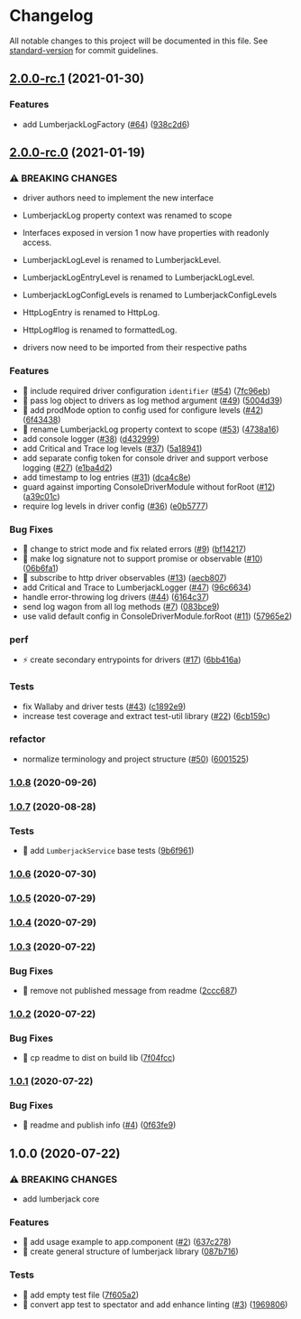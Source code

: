 # Changelog

All notable changes to this project will be documented in this file. See [standard-version](https://github.com/conventional-changelog/standard-version) for commit guidelines.

## [2.0.0-rc.1](https://github.com/ngworker/lumberjack/compare/v2.0.0-rc.0...v2.0.0-rc.1) (2021-01-30)


### Features

* add LumberjackLogFactory ([#64](https://github.com/ngworker/lumberjack/issues/64)) ([938c2d6](https://github.com/ngworker/lumberjack/commit/938c2d6ab1ce7e3c81a5bd2dd085da7c9a6775d8))

## [2.0.0-rc.0](https://github.com/ngworker/lumberjack/compare/v1.0.8...v2.0.0-rc.0) (2021-01-19)

### ⚠ BREAKING CHANGES

* driver authors need to implement the new interface

* LumberjackLog property context was renamed to scope

* Interfaces exposed in version 1 now have properties with readonly access.

* LumberjackLogLevel is renamed to LumberjackLevel.

* LumberjackLogEntryLevel is renamed to LumberjackLogLevel.

* LumberjackLogConfigLevels is renamed to LumberjackConfigLevels

* HttpLogEntry is renamed to HttpLog.

* HttpLog#log is renamed to formattedLog.

* drivers now need to be imported from their respective paths

### Features

* 🎸 include required driver configuration `identifier` ([#54](https://github.com/ngworker/lumberjack/issues/54)) ([7fc96eb](https://github.com/ngworker/lumberjack/commit/7fc96eb4af48cf57b415b4c6340d47bb0be3ace3))
* 🎸 pass log object to drivers as log method argument ([#49](https://github.com/ngworker/lumberjack/issues/49)) ([5004d39](https://github.com/ngworker/lumberjack/commit/5004d391eb1e0bba2ee1cf301a59eb8df1b75b16))
* 🎸 add prodMode option to config used for configure levels ([#42](https://github.com/ngworker/lumberjack/issues/42)) ([6f43438](https://github.com/ngworker/lumberjack/commit/6f4343858fa68b513b1ea6db2c5bf6ebf621d440))
* 🎸 rename LumberjackLog property context to scope ([#53](https://github.com/ngworker/lumberjack/issues/53)) ([4738a16](https://github.com/ngworker/lumberjack/commit/4738a16823c75d3f46b374f22cd789ffd1428628))
* add console logger ([#38](https://github.com/ngworker/lumberjack/issues/38)) ([d432999](https://github.com/ngworker/lumberjack/commit/d4329996076f6be37579143a6754bd288fead169))
* add Critical and Trace log levels ([#37](https://github.com/ngworker/lumberjack/issues/37)) ([5a18941](https://github.com/ngworker/lumberjack/commit/5a1894116b52db450b2116a5898e5c7ea0e82339))
* add separate config token for console driver and support verbose logging ([#27](https://github.com/ngworker/lumberjack/issues/27)) ([e1ba4d2](https://github.com/ngworker/lumberjack/commit/e1ba4d205330c1fcea98ea3906ebca966ac27b47))
* add timestamp to log entries ([#31](https://github.com/ngworker/lumberjack/issues/31)) ([dca4c8e](https://github.com/ngworker/lumberjack/commit/dca4c8e3ddf800d5c483727b9144137bc2114aa9))
* guard against importing ConsoleDriverModule without forRoot ([#12](https://github.com/ngworker/lumberjack/issues/12)) ([a39c01c](https://github.com/ngworker/lumberjack/commit/a39c01cace6b4c83395131bed846f863fd3fbee1))
* require log levels in driver config ([#36](https://github.com/ngworker/lumberjack/issues/36)) ([e0b5777](https://github.com/ngworker/lumberjack/commit/e0b5777ae2bb2cef9492621344e704844dd43315))


### Bug Fixes

* 🐛 change to strict mode and fix related errors ([#9](https://github.com/ngworker/lumberjack/issues/9)) ([bf14217](https://github.com/ngworker/lumberjack/commit/bf142176d1557b61c0853947757c282a12c1d4c5))
* 🐛 make log signature not to support promise or observable ([#10](https://github.com/ngworker/lumberjack/issues/10)) ([06b6fa1](https://github.com/ngworker/lumberjack/commit/06b6fa1670c0eb935fc19da251551ef200a81514))
* 🐛 subscribe to http driver observables ([#13](https://github.com/ngworker/lumberjack/issues/13)) ([aecb807](https://github.com/ngworker/lumberjack/commit/aecb807d20fce25b3a44bc0b6395007a87ff1de7))
* add Critical and Trace to LumberjackLogger ([#47](https://github.com/ngworker/lumberjack/issues/47)) ([96c6634](https://github.com/ngworker/lumberjack/commit/96c6634834803a0b802bf913f9e7aad8129b9a5f))
* handle error-throwing log drivers ([#44](https://github.com/ngworker/lumberjack/issues/44)) ([6164c37](https://github.com/ngworker/lumberjack/commit/6164c3781bf4c5f4be25d88782d362d9a53705bc))
* send log wagon from all log methods ([#7](https://github.com/ngworker/lumberjack/issues/7)) ([083bce9](https://github.com/ngworker/lumberjack/commit/083bce9212e3607b9623d100a433d268d79418e6))
* use valid default config in ConsoleDriverModule.forRoot ([#11](https://github.com/ngworker/lumberjack/issues/11)) ([57965e2](https://github.com/ngworker/lumberjack/commit/57965e2b85b41bfafca33c1b56f33d307ce84ffa))


### perf

* ⚡️ create secondary entrypoints for drivers ([#17](https://github.com/ngworker/lumberjack/issues/17)) ([6bb416a](https://github.com/ngworker/lumberjack/commit/6bb416a6f4b1ca631983418a38eca23b03b2497a))


### Tests

* fix Wallaby and driver tests ([#43](https://github.com/ngworker/lumberjack/issues/43)) ([c1892e9](https://github.com/ngworker/lumberjack/commit/c1892e9262a2d77f73bae8497038de2110c241a3))
* increase test coverage and extract test-util library ([#22](https://github.com/ngworker/lumberjack/issues/22)) ([6cb159c](https://github.com/ngworker/lumberjack/commit/6cb159c3162c095019b2621443b7790c83723770))


### refactor

* normalize terminology and project structure ([#50](https://github.com/ngworker/lumberjack/issues/50)) ([6001525](https://github.com/ngworker/lumberjack/commit/6001525df31dc5024571fe251a809257372b5c5e))

### [1.0.8](https://github.com/ngworker/lumberjack/compare/v1.0.7...v1.0.8) (2020-09-26)

### [1.0.7](https://github.com/ngworker/lumberjack/compare/v1.0.6...v1.0.7) (2020-08-28)

### Tests

- 💍 add `LumberjackService` base tests ([9b6f961](https://github.com/ngworker/lumberjack/commit/9b6f961c881a15b4dfa92ace308fbd2cb3306aeb))

### [1.0.6](https://github.com/ngworker/lumberjack/compare/v1.0.5...v1.0.6) (2020-07-30)

### [1.0.5](https://github.com/ngworker/lumberjack/compare/v1.0.4...v1.0.5) (2020-07-29)

### [1.0.4](https://github.com/ngworker/lumberjack/compare/v1.0.3...v1.0.4) (2020-07-29)

### [1.0.3](https://github.com/ngworker/lumberjack/compare/v1.0.2...v1.0.3) (2020-07-22)

### Bug Fixes

- 🐛 remove not published message from readme ([2ccc687](https://github.com/ngworker/lumberjack/commit/2ccc687637894e6f51c2fcfc6fc67d040010ac7a))

### [1.0.2](https://github.com/ngworker/lumberjack/compare/v1.0.1...v1.0.2) (2020-07-22)

### Bug Fixes

- 🐛 cp readme to dist on build lib ([7f04fcc](https://github.com/ngworker/lumberjack/commit/7f04fcc34ad1fe01231182f848e2fbe7dda23cf8))

### [1.0.1](https://github.com/ngworker/lumberjack/compare/v1.0.0...v1.0.1) (2020-07-22)

### Bug Fixes

- 🐛 readme and publish info ([#4](https://github.com/ngworker/lumberjack/issues/4)) ([0f63fe9](https://github.com/ngworker/lumberjack/commit/0f63fe9b6acb3d1295d45ef7b3d98ae8ef709224))

## 1.0.0 (2020-07-22)

### ⚠ BREAKING CHANGES

- add lumberjack core

### Features

- 🎸 add usage example to app.component ([#2](https://github.com/ngworker/lumberjack/issues/2)) ([637c278](https://github.com/ngworker/lumberjack/commit/637c2780905bfe28fbf6b2e8a11b6204c96f81a1))
- 🎸 create general structure of lumberjack library ([087b716](https://github.com/ngworker/lumberjack/commit/087b716c0dd40d49490911c2eb5c5ba598918d85))

### Tests

- 💍 add empty test file ([7f605a2](https://github.com/ngworker/lumberjack/commit/7f605a2515cc173d9d7d6aca804c46cea62bc6bf))
- 💍 convert app test to spectator and add enhance linting ([#3](https://github.com/ngworker/lumberjack/issues/3)) ([1969806](https://github.com/ngworker/lumberjack/commit/1969806c18eab904a8de85ce512e4f20384a7f6a))
